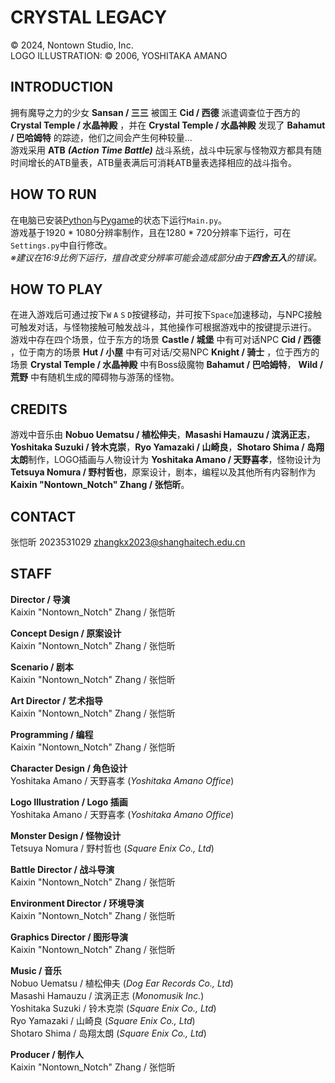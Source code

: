 # CRYSTAL LEGACY
© 2024, Nontown Studio, Inc.\
LOGO ILLUSTRATION: © 2006, YOSHITAKA AMANO
## INTRODUCTION
拥有魔导之力的少女 **Sansan / 三三** 被国王 **Cid / 西德** 派遣调查位于西方的 **Crystal Temple / 水晶神殿** ，并在 **Crystal Temple / 水晶神殿** 发现了 **Bahamut / 巴哈姆特** 的踪迹，他们之间会产生何种较量...\
游戏采用 **ATB** ***(Action Time Battle)*** 战斗系统，战斗中玩家与怪物双方都具有随时间增长的ATB量表，ATB量表满后可消耗ATB量表选择相应的战斗指令。
## HOW TO RUN
在电脑已安装[Python](python.org)与[Pygame](pygame.org)的状态下运行`Main.py`。\
游戏基于1920 * 1080分辨率制作，且在1280 * 720分辨率下运行，可在`Settings.py`中自行修改。\
*※建议在16:9比例下运行，擅自改变分辨率可能会造成部分由于****四舍五入****的错误。*
## HOW TO PLAY
在进入游戏后可通过按下`W` `A` `S` `D`按键移动，并可按下`Space`加速移动，与NPC接触可触发对话，与怪物接触可触发战斗，其他操作可根据游戏中的按键提示进行。\
游戏中存在四个场景，位于东方的场景 **Castle / 城堡** 中有可对话NPC **Cid / 西德** ，位于南方的场景 **Hut / 小屋** 中有可对话/交易NPC **Knight / 骑士** ，位于西方的场景 **Crystal Temple / 水晶神殿** 中有Boss级魔物 **Bahamut / 巴哈姆特**， **Wild / 荒野** 中有随机生成的障碍物与游荡的怪物。
## CREDITS
游戏中音乐由 **Nobuo Uematsu / 植松伸夫**，**Masashi Hamauzu / 滨涡正志**，**Yoshitaka Suzuki / 铃木克崇**，**Ryo Yamazaki / 山崎良**，**Shotaro Shima / 岛翔太朗**制作，LOGO插画与人物设计为 **Yoshitaka Amano / 天野喜孝**，怪物设计为 **Tetsuya Nomura / 野村哲也**，原案设计，剧本，编程以及其他所有内容制作为 **Kaixin "Nontown_Notch" Zhang / 张恺昕**。
## CONTACT
张恺昕 2023531029 zhangkx2023@shanghaitech.edu.cn
## STAFF
**Director / 导演**\
Kaixin "Nontown_Notch" Zhang / 张恺昕

**Concept Design / 原案设计**\
Kaixin "Nontown_Notch" Zhang / 张恺昕

**Scenario / 剧本**\
Kaixin "Nontown_Notch" Zhang / 张恺昕

**Art Director / 艺术指导**\
Kaixin "Nontown_Notch" Zhang / 张恺昕

**Programming / 编程**\
Kaixin "Nontown_Notch" Zhang / 张恺昕

**Character Design / 角色设计**\
Yoshitaka Amano / 天野喜孝 (*Yoshitaka Amano Office*)

**Logo Illustration / Logo 插画**\
Yoshitaka Amano / 天野喜孝 (*Yoshitaka Amano Office*)

**Monster Design / 怪物设计**\
Tetsuya Nomura / 野村哲也 (*Square Enix Co., Ltd*)

**Battle Director / 战斗导演**\
Kaixin "Nontown_Notch" Zhang / 张恺昕

**Environment Director / 环境导演**\
Kaixin "Nontown_Notch" Zhang / 张恺昕

**Graphics Director / 图形导演**\
Kaixin "Nontown_Notch" Zhang / 张恺昕

**Music / 音乐**\
Nobuo Uematsu / 植松伸夫 (*Dog Ear Records Co., Ltd*)\
Masashi Hamauzu / 滨涡正志 (*Monomusik Inc.*)\
Yoshitaka Suzuki / 铃木克崇 (*Square Enix Co., Ltd*)\
Ryo Yamazaki / 山崎良 (*Square Enix Co., Ltd*)\
Shotaro Shima / 岛翔太朗 (*Square Enix Co., Ltd*)

**Producer / 制作人**\
Kaixin "Nontown_Notch" Zhang / 张恺昕